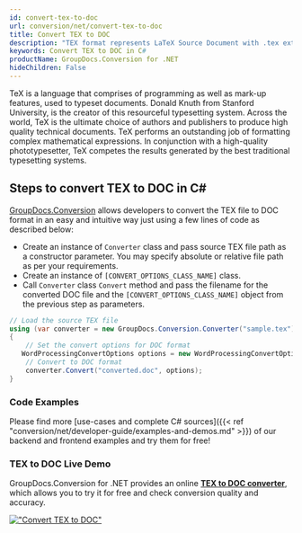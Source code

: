 ```yaml
---
id: convert-tex-to-doc
url: conversion/net/convert-tex-to-doc
title: Convert TEX to DOC
description: "TEX format represents LaTeX Source Document with .tex extension. Learn how to convert TEX to DOC file programmatically in C# language using GroupDocs.Conversion for .NET library."
keywords: Convert TEX to DOC in C#
productName: GroupDocs.Conversion for .NET
hideChildren: False
---
```


TeX is a language that comprises of programming as well as mark-up features, used to typeset documents. Donald Knuth from Stanford University, is the creator of this resourceful typesetting system. Across the world, TeX is the ultimate choice of authors and publishers to produce high quality technical documents. TeX performs an outstanding job of formatting complex mathematical expressions. In conjunction with a high-quality phototypesetter, TeX competes the results generated by the best traditional typesetting systems.

## Steps to convert TEX to DOC in C#

[GroupDocs.Conversion](https://products.groupdocs.com/conversion/net) allows developers to convert the TEX file to DOC format in an easy and intuitive way just using a few lines of code as described below:

* Create an instance of `Converter` class and pass source TEX file path as a constructor parameter. You may specify absolute or relative file path as per your requirements. 
* Create an instance of `[CONVERT_OPTIONS_CLASS_NAME]` class.
* Call `Converter` class `Convert` method and pass the filename for the converted DOC file and the `[CONVERT_OPTIONS_CLASS_NAME]` object from the previous step as parameters.

```csharp
// Load the source TEX file
using (var converter = new GroupDocs.Conversion.Converter("sample.tex"))
{
    // Set the convert options for DOC format
   WordProcessingConvertOptions options = new WordProcessingConvertOptions { Format = GroupDocs.Conversion.FileTypes.WordProcessingFileType.Doc };
    // Convert to DOC format
    converter.Convert("converted.doc", options);
}
```

### Code Examples

Please find more [use-cases and complete C# sources]({{< ref "conversion/net/developer-guide/examples-and-demos.md" >}}) of our backend and frontend examples and try them for free!

### TEX to DOC Live Demo

GroupDocs.Conversion for .NET provides an online [**TEX to DOC converter**](https://products.groupdocs.app/conversion/tex-to-doc), which allows you to try it for free and check conversion quality and accuracy.

[!["Convert TEX to DOC"](conversion/net/images/convert-to-doc/convert-tex-to-doc.png)](https://products.groupdocs.app/conversion/tex-to-doc)